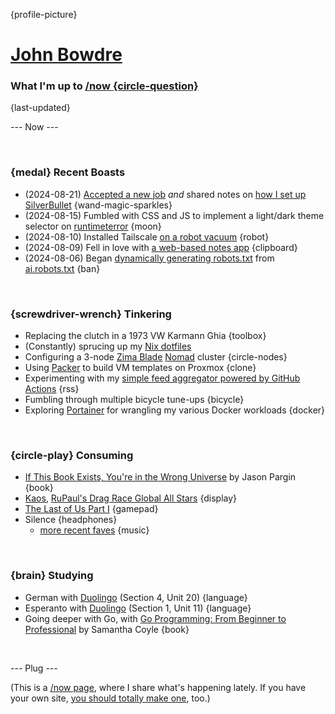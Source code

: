 {profile-picture}

# [John Bowdre](https://jbowdre.lol)

### What I'm up to [/now {circle-question}](https://nownownow.com/about)

{last-updated}

--- Now ---

<script src="https://status.lol/jbowdre.js?time&link&fluent&pretty"></script>

<br>

### {medal} Recent Boasts
- (2024-08-21) [Accepted a new job](https://srsbsns.lol/i-got-a-new-job/) *and* shared notes on [how I set up SilverBullet](https://runtimeterror.dev/silverbullet-self-hosted-knowledge-management/) {wand-magic-sparkles}
- (2024-08-15) Fumbled with CSS and JS to implement a light/dark theme selector on [runtimeterror](https://runtimeterror.dev) {moon}
- (2024-08-10) Installed Tailscale [on a robot vacuum](https://social.lol/@jbowdre/112940725551170482) {robot}
- (2024-08-09) Fell in love with [a web-based notes app](https://srsbsns.lol/is-silverbullet-the-note-keeping-silver-bullet/) {clipboard}
- (2024-08-06) Began [dynamically generating robots.txt](https://runtimeterror.dev/dynamic-robots-txt-hugo-external-data-sources/) from [ai.robots.txt](https://github.com/ai-robots-txt/ai.robots.txt) {ban}


<br>

### {screwdriver-wrench} Tinkering
- Replacing the clutch in a 1973 VW Karmann Ghia {toolbox}
- (Constantly) sprucing up my [Nix dotfiles](https://github.com/jbowdre/dotfiles)
- Configuring a 3-node [Zima Blade](https://www.zimaboard.com/blade/) [Nomad](https://www.nomadproject.io/) cluster {circle-nodes}
- Using [Packer](https://github.com/jbowdre/packer-proxmox-templates/) to build VM templates on Proxmox {clone}
- Experimenting with my [simple feed aggregator powered by GitHub Actions](https://github.com/chillfeed/chillfeed) {rss}
- Fumbling through multiple bicycle tune-ups {bicycle}
- Exploring [Portainer](https://portainer.io) for wrangling my various Docker workloads {docker}

<br>

### {circle-play} Consuming
- [If This Book Exists, You're in the Wrong Universe](https://openlibrary.org/works/OL27172668W/If_This_Book_Exists_You%27re_in_the_Wrong_Universe) by Jason Pargin {book}
- [Kaos](https://www.imdb.com/title/tt8550732/), [RuPaul's Drag Race Global All Stars](https://www.imdb.com/title/tt32919055/) {display}
- [The Last of Us Part I](https://store.steampowered.com/app/1888930/The_Last_of_Us_Part_I/) {gamepad}
- <span id="theme-song">Silence<script src="https://res.jbowdre.lol/js/theme-song.js?id=2aVjZUocjk96LELFbV5JvJjm14v&plain=true" defer></script></span> {headphones}
  - [more recent faves](https://musicthread.app/thread/2aVjZUocjk96LELFbV5JvJjm14v) {music}

<br>

### {brain} Studying
- German with [Duolingo](https://www.duolingo.com/) (Section 4, Unit 20) {language}
- Esperanto with [Duolingo](https://www.duolingo.com/) (Section 1, Unit 11) {language}
- Going deeper with Go, with [Go Programming: From Beginner to Professional](https://openlibrary.org/works/OL38409851W/Go_Programming_-_From_Beginner_to_Professional) by Samantha Coyle {book}

<br>

--- Plug ---

(This is a [/now page](https://nownownow.com/about), where I share what's happening lately. If you have your own site, [you should totally make one](https://nownownow.com/about), too.)









